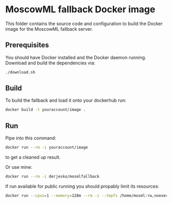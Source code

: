 # MoscowML fallback Docker image

This folder contains the source code and configuration to build the Docker image for the
MoscowML fallback server.

## Prerequisites

You should have Docker installed and the Docker daemon running.
Download and build the dependencies via:
```bash
./download.sh
```

## Build

To build the fallback and load it onto your dockerhub run:
```bash
docker build -t youraccount/image .
```

## Run

Pipe into this command:
```bash
docker run --rm -i youraccount/image
```
to get a cleaned up result.

Or use mine:
```bash
docker run --rm -i derjesko/mosmlfallback
```

If run available for public running you should propably limit its resources:
```bash
docker run --cpus=1 --memory=128m --rm -i --tmpfs /home/mosml:rw,noexec,nosuid,nodev,size=256k,uid=1000 --read-only derjesko/mosmlfallback
```
